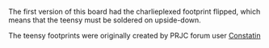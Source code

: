 The first version of this board had the charlieplexed footprint flipped, which means that the teensy must be soldered on upside-down.

The teensy footprints were originally created by PRJC forum user [Constatin](https://forum.pjrc.com/members/1713-Constantin?s=62e631f60cdd86e528230dd5a903c2d9)
